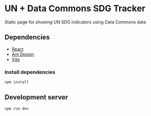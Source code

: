 # UN + Data Commons SDG Tracker

Static page for showing UN SDG indicators using Data Commons data

## Dependencies

- [React](https://react.dev/)
- [Ant Design](https://ant.design/)
- [Vite](https://vitejs.dev/)

### Install dependencies

```bash
npm install
```

## Development server

```bash
npm run dev
```
